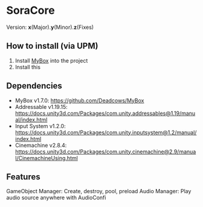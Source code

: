 # SoraCore
Version: **x**(Major).**y**(Minor).**z**(Fixes)

## How to install (via UPM)
1. Install [MyBox](https://github.com/Deadcows/MyBox) into the project
2. Install this

## Dependencies
* MyBox v1.7.0: https://github.com/Deadcows/MyBox
* Addressable v1.19.15: https://docs.unity3d.com/Packages/com.unity.addressables@1.19/manual/index.html
* Input System v1.2.0: https://docs.unity3d.com/Packages/com.unity.inputsystem@1.2/manual/index.html
* Cinemachine v2.8.4: https://docs.unity3d.com/Packages/com.unity.cinemachine@2.9/manual/CinemachineUsing.html

## Features
GameObject Manager: Create, destroy, pool, preload
Audio Manager: Play audio source anywhere with AudioConfi